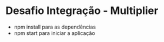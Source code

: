 # Desafio Integração - Multiplier

- npm install para as dependências
- npm start para iniciar a aplicação

